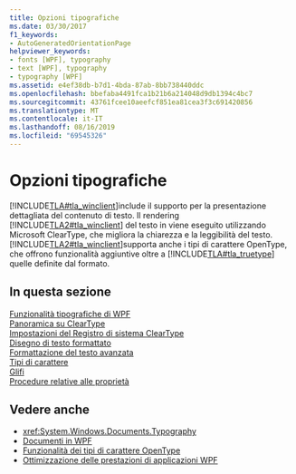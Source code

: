```yaml
---
title: Opzioni tipografiche
ms.date: 03/30/2017
f1_keywords:
- AutoGeneratedOrientationPage
helpviewer_keywords:
- fonts [WPF], typography
- text [WPF], typography
- typography [WPF]
ms.assetid: e4ef38db-b7d1-4bda-87ab-8bb738440ddc
ms.openlocfilehash: bbefaba4491fca1b21b6a214048d9db1394c4bc7
ms.sourcegitcommit: 43761fcee10aeefcf851ea81cea3f3c691420856
ms.translationtype: MT
ms.contentlocale: it-IT
ms.lasthandoff: 08/16/2019
ms.locfileid: "69545326"
---
```

# <a name="typography"></a>Opzioni tipografiche
[!INCLUDE[TLA#tla_winclient](../../../../includes/tlasharptla-winclient-md.md)]include il supporto per la presentazione dettagliata del contenuto di testo. Il rendering [!INCLUDE[TLA2#tla_winclient](../../../../includes/tla2sharptla-winclient-md.md)] del testo in viene eseguito utilizzando Microsoft ClearType, che migliora la chiarezza e la leggibilità del testo. [!INCLUDE[TLA2#tla_winclient](../../../../includes/tla2sharptla-winclient-md.md)]supporta anche i tipi di carattere OpenType, che offrono funzionalità aggiuntive oltre a [!INCLUDE[TLA#tla_truetype](../../../../includes/tlasharptla-truetype-md.md)] quelle definite dal formato.  
  
## <a name="in-this-section"></a>In questa sezione  
 [Funzionalità tipografiche di WPF](typography-in-wpf.md)  
 [Panoramica su ClearType](cleartype-overview.md)  
 [Impostazioni del Registro di sistema ClearType](cleartype-registry-settings.md)  
 [Disegno di testo formattato](drawing-formatted-text.md)  
 [Formattazione del testo avanzata](advanced-text-formatting.md)  
 [Tipi di carattere](fonts-wpf.md)  
 [Glifi](glyphs.md)  
 [Procedure relative alle proprietà](typography-how-to-topics.md)  
  
## <a name="see-also"></a>Vedere anche

- <xref:System.Windows.Documents.Typography>
- [Documenti in WPF](documents-in-wpf.md)
- [Funzionalità dei tipi di carattere OpenType](opentype-font-features.md)
- [Ottimizzazione delle prestazioni di applicazioni WPF](optimizing-wpf-application-performance.md)

